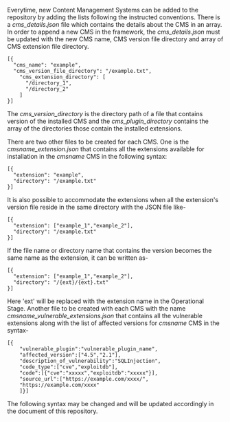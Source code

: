 Everytime, new Content Management Systems can be added to the repository by adding the lists following the instructed conventions. There is a *cms_details.json* file which contains the details about the CMS in an array. In order to append a new CMS in the framework, the *cms_details.json* must be updated with the new CMS name, CMS version file directory and array of CMS extension file directory. 
```
[{
  "cms_name": "example",
  "cms_version_file_directory": "/example.txt",
    "cms_extension_directory": [
      "/directory_1",
      "/directory_2"
    ]
}]
```
The *cms_version_directory* is the directory path of a file that contains version of the installed CMS and the *cms_plugin_directory* contains the array of the directories those contain the installed extensions.

There are two other files to be created for each CMS. One is the 
 *cmsname_extension.json* that contains all the extensions available for installation in the *cmsname* CMS in the following syntax: 
```
[{
  "extension": "example",
  "directory": "/example.txt"
}]
```
It is also possible to accommodate the extensions when all the extension's version file reside in the same directory with the JSON file like-
```
[{
  "extension": ["example_1","example_2"],
  "directory": "/example.txt"
}]
```

If the file name or directory name that contains the version becomes the same name as the extension, it can be written as-
```
[{
  "extension": ["example_1","example_2"],
  "directory": "/{ext}/{ext}.txt"
}]
```
Here 'ext' will be replaced with the extension name in the Operational Stage.
Another file to be created with each CMS with the name *cmsname_vulnerable_extensions.json* that contains all the vulnerable extensions along with the list of affected versions for *cmsname* CMS in the syntax-
```
[{
    "vulnerable_plugin":"vulnerable_plugin_name",
    "affected_version":["4.5","2.1"],
    "description_of_vulnerability":"SQLInjection",
    "code_type":["cve","exploitdb"],
    "code":[{"cve":"xxxxx","exploitdb":"xxxxx"}],
    "source_url":["https://example.com/xxxx/",
    "https://example.com/xxxx"
    ]}]
```
The following syntax may be changed and will be updated accordingly in the document of this repository.
